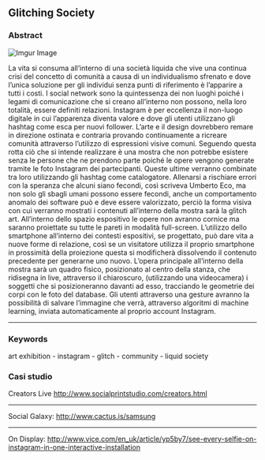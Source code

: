## Glitching Society

### Abstract
![Imgur Image](https://i.imgur.com/yI1KiNOm.jpg) 

La vita si consuma all’interno di una società liquida che vive una continua crisi del concetto di comunità a causa di un individualismo sfrenato e dove l’unica soluzione per gli individui senza punti di riferimento è l’apparire a tutti i costi.
I social network sono la quintessenza dei non luoghi poiché i legami di comunicazione che si creano all’interno non possono, nella loro totalità, essere definiti relazioni. 
Instagram è per eccellenza il non-luogo digitale in cui l’apparenza diventa valore e dove gli utenti utilizzano gli hashtag come esca per nuovi follower. 
L’arte e il design dovrebbero remare in direzione ostinata e contraria provando continuamente a ricreare comunità attraverso l’utilizzo di espressioni visive comuni. 
Seguendo questa rotta ciò che si intende realizzare è una mostra che non potrebbe esistere senza le persone che ne prendono parte poiché le opere vengono generate tramite le foto Instagram dei partecipanti. Queste ultime verranno combinate tra loro utilizzando gli hashtag come catalogatore. 
Allenarsi a rischiare errori con la speranza che alcuni siano fecondi, così scriveva Umberto Eco, ma non solo gli sbagli umani possono essere fecondi, anche un comportamento anomalo dei software può e deve essere valorizzato, perciò la forma visiva con cui verranno mostrati i contenuti all’interno della mostra sarà la glitch art.
All’interno dello spazio espositivo le opere non avranno cornice ma saranno proiettate su tutte le pareti in modalità full-screen. 
L’utilizzo dello smartphone all’interno dei contesti espositivi, se progettato, può dare vita a nuove forme di relazione, così  se un visitatore utilizza il proprio smartphone in prossimità della proiezione questa si modificherà dissolvendo il contenuto precedente per generarne uno nuovo. 
L’opera principale all’interno della mostra sarà un quadro fisico, posizionato al centro della stanza, che ridisegna in live, attraverso il chiaroscuro, (utilizzando una videocamera) i soggetti che si posizioneranno davanti ad esso, tracciando le geometrie dei corpi con le foto del database. Gli utenti attraverso una gesture avranno la possibilità di salvare l’immagine che verrà, attraverso algoritmi di machine learning, inviata automaticamente al proprio account Instagram. 

***

### Keywords
art exhibition - instagram - glitch - community - liquid society 

### Casi studio
Creators Live
http://www.socialprintstudio.com/creators.html

---
Social Galaxy:
http://www.cactus.is/samsung

---
On Display:
http://www.vice.com/en_uk/article/yp5by7/see-every-selfie-on-instagram-in-one-interactive-installation
